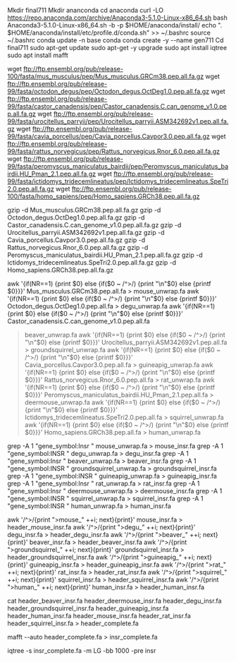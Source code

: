Mkdir final711
Mkdir ananconda
cd anaconda
curl -LO https://repo.anaconda.com/archive/Anaconda3-5.1.0-Linux-x86_64.sh
bash Anaconda3-5.1.0-Linux-x86_64.sh -b -p $HOME/anaconda/install/
echo ". $HOME/anaconda/install/etc/profile.d/conda.sh" >> ~/.bashrc
source ~/.bashrc
conda update -n base conda
conda create -y --name gen711
Cd final711
sudo apt-get update
sudo apt-get -y upgrade
sudo apt install iqtree
sudo apt install mafft



wget ftp://ftp.ensembl.org/pub/release-100/fasta/mus_musculus/pep/Mus_musculus.GRCm38.pep.all.fa.gz
wget ftp://ftp.ensembl.org/pub/release-99/fasta/octodon_degus/pep/Octodon_degus.OctDeg1.0.pep.all.fa.gz
wget ftp://ftp.ensembl.org/pub/release-99/fasta/castor_canadensis/pep/Castor_canadensis.C.can_genome_v1.0.pep.all.fa.gz
wget ftp://ftp.ensembl.org/pub/release-99/fasta/urocitellus_parryii/pep/Urocitellus_parryii.ASM342692v1.pep.all.fa.gz
wget ftp://ftp.ensembl.org/pub/release-99/fasta/cavia_porcellus/pep/Cavia_porcellus.Cavpor3.0.pep.all.fa.gz
wget ftp://ftp.ensembl.org/pub/release-99/fasta/rattus_norvegicus/pep/Rattus_norvegicus.Rnor_6.0.pep.all.fa.gz
wget ftp://ftp.ensembl.org/pub/release-99/fasta/peromyscus_maniculatus_bairdii/pep/Peromyscus_maniculatus_bairdii.HU_Pman_2.1.pep.all.fa.gz
wget ftp://ftp.ensembl.org/pub/release-99/fasta/ictidomys_tridecemlineatus/pep/Ictidomys_tridecemlineatus.SpeTri2.0.pep.all.fa.gz
wget ftp://ftp.ensembl.org/pub/release-100/fasta/homo_sapiens/pep/Homo_sapiens.GRCh38.pep.all.fa.gz
 
 
gzip -d Mus_musculus.GRCm38.pep.all.fa.gz
gzip -d Octodon_degus.OctDeg1.0.pep.all.fa.gz
gzip -d Castor_canadensis.C.can_genome_v1.0.pep.all.fa.gz
gzip -d Urocitellus_parryii.ASM342692v1.pep.all.fa.gz
gzip -d Cavia_porcellus.Cavpor3.0.pep.all.fa.gz
gzip -d Rattus_norvegicus.Rnor_6.0.pep.all.fa.gz
gzip -d Peromyscus_maniculatus_bairdii.HU_Pman_2.1.pep.all.fa.gz
gzip -d Ictidomys_tridecemlineatus.SpeTri2.0.pep.all.fa.gz
gzip -d Homo_sapiens.GRCh38.pep.all.fa.gz
 
 
awk '{if(NR==1) {print $0} else {if($0 ~ /^>/) {print "\n"$0} else {printf $0}}}' Mus_musculus.GRCm38.pep.all.fa > mouse_unwrap.fa
awk '{if(NR==1) {print $0} else {if($0 ~ /^>/) {print "\n"$0} else {printf $0}}}' Octodon_degus.OctDeg1.0.pep.all.fa > degu_unwrap.fa
awk '{if(NR==1) {print $0} else {if($0 ~ /^>/) {print "\n"$0} else {printf $0}}}' Castor_canadensis.C.can_genome_v1.0.pep.all.fa
>beaver_unwrap.fa
awk '{if(NR==1) {print $0} else {if($0 ~ /^>/) {print "\n"$0} else {printf $0}}}' Urocitellus_parryii.ASM342692v1.pep.all.fa > groundsquirrel_unwrap.fa
awk '{if(NR==1) {print $0} else {if($0 ~ /^>/) {print "\n"$0} else {printf $0}}}' Cavia_porcellus.Cavpor3.0.pep.all.fa > guineapig_unwrap.fa
awk '{if(NR==1) {print $0} else {if($0 ~ /^>/) {print "\n"$0} else {printf $0}}}' Rattus_norvegicus.Rnor_6.0.pep.all.fa > rat_unwrap.fa
awk '{if(NR==1) {print $0} else {if($0 ~ /^>/) {print "\n"$0} else {printf $0}}}' Peromyscus_maniculatus_bairdii.HU_Pman_2.1.pep.all.fa > deermouse_unwrap.fa
awk '{if(NR==1) {print $0} else {if($0 ~ /^>/) {print "\n"$0} else {printf $0}}}' Ictidomys_tridecemlineatus.SpeTri2.0.pep.all.fa > squirrel_unwrap.fa
awk '{if(NR==1) {print $0} else {if($0 ~ /^>/) {print "\n"$0} else {printf $0}}}' Homo_sapiens.GRCh38.pep.all.fa > human_unwrap.fa
 
 
grep -A 1 "gene_symbol:Insr " mouse_unwrap.fa > mouse_insr.fa
grep -A 1 "gene_symbol:INSR " degu_unwrap.fa > degu_insr.fa
grep -A 1 "gene_symbol:Insr " beaver_unwrap.fa > beaver_insr.fa
grep -A 1 "gene_symbol:INSR " groundsquirrel_unwrap.fa > groundsquirrel_insr.fa
grep -A 1 "gene_symbol:INSR " guineapig_unwrap.fa > guineapig_insr.fa
grep -A 1 "gene_symbol:Insr " rat_unwrap.fa > rat_insr.fa
grep -A 1 "gene_symbol:Insr " deermouse_unwrap.fa > deermouse_insr.fa
grep -A 1 "gene_symbol:INSR " squirrel_unwrap.fa > squirrel_insr.fa
grep -A 1 "gene_symbol:INSR " human_unwrap.fa > human_insr.fa
 
 
awk '/^>/{print ">mouse_" ++i; next}{print}' mouse_insr.fa > header_mouse_insr.fa
awk '/^>/{print ">degu_" ++i; next}{print}' degu_insr.fa > header_degu_insr.fa
awk '/^>/{print ">beaver_" ++i; next}{print}' beaver_insr.fa > header_beaver_insr.fa
awk '/^>/{print ">groundsquirrel_" ++i; next}{print}' groundsquirrel_insr.fa > header_groundsquirrel_insr.fa
awk '/^>/{print ">guineapig_" ++i; next}{print}' guineapig_insr.fa > header_guineapig_insr.fa
awk '/^>/{print ">rat_" ++i; next}{print}' rat_insr.fa > header_rat_insr.fa
awk '/^>/{print ">squirrel_" ++i; next}{print}' squirrel_insr.fa > header_squirrel_insr.fa
awk '/^>/{print ">human_" ++i; next}{print}' human_insr.fa > header_human_insr.fa
 
cat header_beaver_insr.fa header_deermouse_insr.fa header_degu_insr.fa header_groundsquirrel_insr.fa header_guineapig_insr.fa header_human_insr.fa header_mouse_insr.fa header_rat_insr.fa header_squirrel_insr.fa > header_complete.fa
 
mafft --auto header_complete.fa > insr_complete.fa
 
iqtree -s insr_complete.fa -m LG -bb 1000 -pre insr


